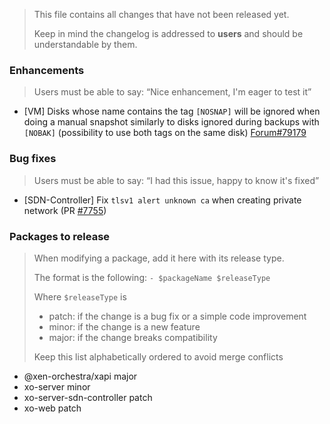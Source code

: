 > This file contains all changes that have not been released yet.
>
> Keep in mind the changelog is addressed to **users** and should be
> understandable by them.

### Enhancements

> Users must be able to say: “Nice enhancement, I'm eager to test it”

- [VM] Disks whose name contains the tag `[NOSNAP]` will be ignored when doing a manual snapshot similarly to disks ignored during backups with `[NOBAK]` (possibility to use both tags on the same disk) [Forum#79179](https://xcp-ng.org/forum/post/79179)

### Bug fixes

> Users must be able to say: “I had this issue, happy to know it's fixed”

- [SDN-Controller] Fix `tlsv1 alert unknown ca` when creating private network (PR [#7755](https://github.com/vatesfr/xen-orchestra/pull/7755))

### Packages to release

> When modifying a package, add it here with its release type.
>
> The format is the following: `- $packageName $releaseType`
>
> Where `$releaseType` is
>
> - patch: if the change is a bug fix or a simple code improvement
> - minor: if the change is a new feature
> - major: if the change breaks compatibility
>
> Keep this list alphabetically ordered to avoid merge conflicts

<!--packages-start-->

- @xen-orchestra/xapi major
- xo-server minor
- xo-server-sdn-controller patch
- xo-web patch

<!--packages-end-->
